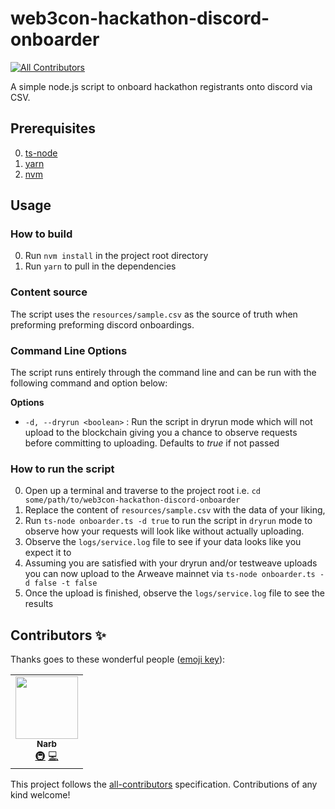 # web3con-hackathon-discord-onboarder
<!-- ALL-CONTRIBUTORS-BADGE:START - Do not remove or modify this section -->
[![All Contributors](https://img.shields.io/badge/all_contributors-1-orange.svg?style=flat-square)](#contributors-)
<!-- ALL-CONTRIBUTORS-BADGE:END -->

A simple node.js script to onboard hackathon registrants onto discord via CSV.

## Prerequisites

0. [ts-node](https://github.com/TypeStrong/ts-node)
1. [yarn](https://classic.yarnpkg.com/lang/en/docs/install/#mac-stable)
2. [nvm](https://github.com/nvm-sh/nvm)

## Usage

### How to build

0. Run `nvm install` in the project root directory
1. Run `yarn` to pull in the dependencies

### Content source

The script uses the `resources/sample.csv` as the source of truth when preforming preforming discord onboardings. 

### Command Line Options

The script runs entirely through the command line and can be run with the following command and option below:

**Options**

- `-d, --dryrun <boolean>` : Run the script in dryrun mode which will not upload to the blockchain giving you a chance to observe requests before committing to uploading.  Defaults to *true* if not passed

### How to run the script

0. Open up a terminal and traverse to the project root i.e. `cd some/path/to/web3con-hackathon-discord-onboarder`
1. Replace the content of `resources/sample.csv` with the data of your liking,
2. Run `ts-node onboarder.ts -d true` to run the script in `dryrun` mode to observe how your requests will look like without actually uploading.
3. Observe the `logs/service.log` file to see if your data looks like you expect it to
4. Assuming you are satisfied with your dryrun and/or testweave uploads you can now upload to the Arweave mainnet via `ts-node onboarder.ts -d false -t false`
5. Once the upload is finished, observe the `logs/service.log` file to see the results

## Contributors ✨

Thanks goes to these wonderful people ([emoji key](https://allcontributors.org/docs/en/emoji-key)):

<!-- ALL-CONTRIBUTORS-LIST:START - Do not remove or modify this section -->
<!-- prettier-ignore-start -->
<!-- markdownlint-disable -->
<table>
  <tr>
    <td align="center"><a href="http://www.narbeh.xyz/"><img src="https://avatars.githubusercontent.com/u/29411347?v=4?s=100" width="100px;" alt=""/><br /><sub><b>Narb</b></sub></a><br /><a href="#infra-narbs91" title="Infrastructure (Hosting, Build-Tools, etc)">🚇</a> <a href="https://github.com/narbs91/arweave-json-uploader/commits?author=narbs91" title="Code">💻</a></td>
  </tr>
</table>

<!-- markdownlint-restore -->
<!-- prettier-ignore-end -->

<!-- ALL-CONTRIBUTORS-LIST:END -->

This project follows the [all-contributors](https://github.com/all-contributors/all-contributors) specification. Contributions of any kind welcome!